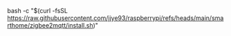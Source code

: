 bash -c "$(curl -fsSL https://raw.githubusercontent.com/jjye93/raspberrypi/refs/heads/main/smarthome/zigbee2mqtt/install.sh)"
